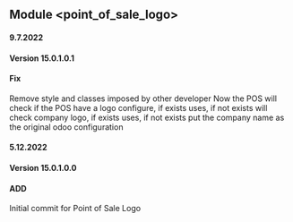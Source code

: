 ## Module <point_of_sale_logo>

#### 9.7.2022
#### Version 15.0.1.0.1
#### Fix
Remove style and classes imposed by other developer
Now the POS will check if the POS have a logo configure, if exists uses, if not exists will check company logo, if exists uses, if not exists put the company name as the original odoo configuration

#### 5.12.2022
#### Version 15.0.1.0.0
#### ADD
Initial commit for Point of Sale Logo
